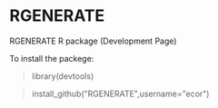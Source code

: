 RGENERATE
=========

RGENERATE R package (Development Page)

To install the packege: 

>library(devtools)

>install_github("RGENERATE",username="ecor")


